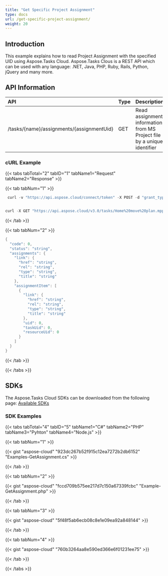 ```yaml
---
title: "Get Specific Project Assignment"
type: docs
url: /get-specific-project-assignment/
weight: 20
---
```


## **Introduction**
This example explains how to read Project Assignment with the specified UID using Aspose.Tasks Cloud. Aspose.Tasks Clous is a REST API which can be used with any language: .NET, Java, PHP, Ruby, Rails, Python, jQuery and many more.
## **API Information**

|**API**|**Type**|**Description**|**Resource Link**|
| :- | :- | :- | :- |
|/tasks/{name}/assignments/{assignmentUid}|GET|Read assignment information from MS Project file by a unique identifier|[GetAssignment](https://apireference.aspose.cloud/tasks/#/TasksAssignments/GetAssignment)|
### **cURL Example**
{{< tabs tabTotal="2" tabID="1" tabName1="Request" tabName2="Response" >}}

{{< tab tabNum="1" >}}

```java
 curl -v "https://api.aspose.cloud/connect/token" -X POST -d "grant_type=client_credentials&client_id=XXXXX&client_secret=XXXXX" -H "Content-Type: application/x-www-form-urlencoded" -H "Accept: application/json"

```

```java

curl -X GET "https://api.aspose.cloud/v3.0/tasks/Home%20move%20plan.mpp/assignments/1" -H "accept: application/json"

```

{{< /tab >}}

{{< tab tabNum="2" >}}

```java
{
  "code": 0,
  "status": "string",
  "assignments": {
    "link": {
      "href": "string",
      "rel": "string",
      "type": "string",
      "title": "string"
    },
    "assignmentItem": [
      {
        "link": {
          "href": "string",
          "rel": "string",
          "type": "string",
          "title": "string"
        },
        "uid": 0,
        "taskUid": 0,
        "resourceUid": 0
      }
    ]
  }
}

```

{{< /tab >}}

{{< /tabs >}}
## **SDKs**
The Aspose.Tasks Cloud SDKs can be downloaded from the following page: [Available SDKs](/tasks/available-sdks/)
### **SDK Examples**
{{< tabs tabTotal="4" tabID="5" tabName1="C#" tabName2="PHP" tabName3="Pyhton" tabName4="Node.js" >}}

{{< tab tabNum="1" >}}

{{< gist "aspose-cloud" "923dc267b52f915c12ea7272b2db6152" "Examples-GetAssignment.cs" >}}

{{< /tab >}}

{{< tab tabNum="2" >}}

{{< gist "aspose-cloud" "fccd709b575ee217d7c150a67339fcbc" "Example-GetAssignment.php" >}}

{{< /tab >}}

{{< tab tabNum="3" >}}

{{< gist "aspose-cloud" "5f48f5ab6ecb08c8e1e09ea92a848144" >}}

{{< /tab >}}

{{< tab tabNum="4" >}}

{{< gist "aspose-cloud" "760b3264aa8e590ed366e6f01231ee75" >}}

{{< /tab >}}

{{< /tabs >}}
